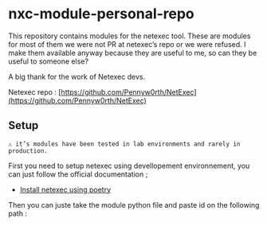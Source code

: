 # nxc-module-personal-repo
This repository contains modules for the netexec tool. These are modules for most of them we were not PR at netexec’s repo or we were refused. I make them available anyway because they are useful to me, so can they be useful to someone else? 

A big thank for the work of Netexec devs.

Netexec repo : [https://github.com/Pennyw0rth/NetExec](https://github.com/Pennyw0rth/NetExec)

## Setup

```
⚠️ it’s modules have been tested in lab environments and rarely in production.
```

First you need to setup netexec using devellopement environnement, you can just follow the official documentation ;

- [Install netexec using poetry](https://www.netexec.wiki/getting-started/installation/installation-on-unix#installation-for-development-using-poetry)

Then you can juste take the module python file and paste id on the following path : 
```

```

